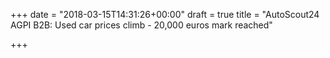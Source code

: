 +++
date = "2018-03-15T14:31:26+00:00"
draft = true
title = "AutoScout24 AGPI B2B: Used car prices climb - 20,000 euros mark reached"

+++
